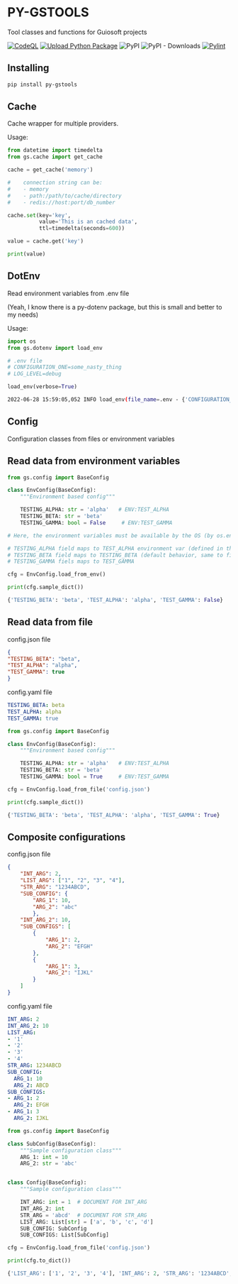 # PY-GSTOOLS

Tool classes and functions for Guiosoft projects

[![CodeQL](https://github.com/guionardo/py-gstools/actions/workflows/codeql-analysis.yml/badge.svg)](https://github.com/guionardo/py-gstools/actions/workflows/codeql-analysis.yml)
[![Upload Python Package](https://github.com/guionardo/py-gstools/actions/workflows/python-publish.yml/badge.svg)](https://github.com/guionardo/py-gstools/actions/workflows/python-publish.yml)
![PyPI](https://img.shields.io/pypi/v/py-gstools)
![PyPI - Downloads](https://img.shields.io/pypi/dm/py-gstools)
[![Pylint](https://github.com/guionardo/py-gstools/actions/workflows/pylint.yml/badge.svg)](https://github.com/guionardo/py-gstools/actions/workflows/pylint.yml)

## Installing

```bash
pip install py-gstools
```
## Cache

Cache wrapper for multiple providers.

Usage:

```python
from datetime import timedelta
from gs.cache import get_cache

cache = get_cache('memory')

#    connection string can be:
#    - memory
#    - path:/path/to/cache/directory
#    - redis://host:port/db_number

cache.set(key='key',
          value='This is an cached data', 
          ttl=timedelta(seconds=600))

value = cache.get('key')

print(value)
```

## DotEnv

Read environment variables from .env file

(Yeah, I know there is a py-dotenv package, but this is small and better to my needs)

Usage:

```python
import os
from gs.dotenv import load_env

# .env file
# CONFIGURATION_ONE=some_nasty_thing
# LOG_LEVEL=debug

load_env(verbose=True)
```

```bash
2022-06-28 15:59:05,052 INFO load_env(file_name=.env - {'CONFIGURATION_ONE': 'some_nasty_thing', 'LOG_LEVEL': 'debug'})
```

## Config

Configuration classes from files or environment variables

## Read data from environment variables

```python
from gs.config import BaseConfig

class EnvConfig(BaseConfig):
    """Environment based config"""

    TESTING_ALPHA: str = 'alpha'   # ENV:TEST_ALPHA
    TESTING_BETA: str = 'beta'
    TESTING_GAMMA: bool = False     # ENV:TEST_GAMMA

# Here, the environment variables must be available by the OS (by os.environ)

# TESTING_ALPHA field maps to TEST_ALPHA environment var (defined in the comment)
# TESTING_BETA field maps to TESTING_BETA (default behavior, same to field name)
# TESTING_GAMMA fiels maps to TEST_GAMMA

cfg = EnvConfig.load_from_env()

print(cfg.sample_dict())

{'TESTING_BETA': 'beta', 'TEST_ALPHA': 'alpha', 'TEST_GAMMA': False}

```

## Read data from file

config.json file
```json
{
"TESTING_BETA": "beta", 
"TEST_ALPHA": "alpha",
"TEST_GAMMA": true
}
```

config.yaml file
```yaml
TESTING_BETA: beta
TEST_ALPHA: alpha
TEST_GAMMA: true
```

```python
from gs.config import BaseConfig

class EnvConfig(BaseConfig):
    """Environment based config"""

    TESTING_ALPHA: str = 'alpha'   # ENV:TEST_ALPHA
    TESTING_BETA: str = 'beta'
    TESTING_GAMMA: bool = True     # ENV:TEST_GAMMA

cfg = EnvConfig.load_from_file('config.json')

print(cfg.sample_dict())

{'TESTING_BETA': 'beta', 'TEST_ALPHA': 'alpha', 'TEST_GAMMA': True}

```

## Composite configurations

config.json file
```json
{
    "INT_ARG": 2,
    "LIST_ARG": ["1", "2", "3", "4"],
    "STR_ARG": "1234ABCD",
    "SUB_CONFIG": {
        "ARG_1": 10, 
        "ARG_2": "abc"
        },
    "INT_ARG_2": 10,
    "SUB_CONFIGS": [
        {
            "ARG_1": 2, 
            "ARG_2": "EFGH"
        },
        {
            "ARG_1": 3,
            "ARG_2": "IJKL"
        }
    ]
}
```

config.yaml file
```yaml
INT_ARG: 2
INT_ARG_2: 10
LIST_ARG:
- '1'
- '2'
- '3'
- '4'
STR_ARG: 1234ABCD
SUB_CONFIG:
  ARG_1: 10
  ARG_2: ABCD
SUB_CONFIGS:
- ARG_1: 2
  ARG_2: EFGH
- ARG_1: 3
  ARG_2: IJKL
```

```python
from gs.config import BaseConfig

class SubConfig(BaseConfig):
    """Sample configuration class"""
    ARG_1: int = 10
    ARG_2: str = 'abc'


class Config(BaseConfig):
    """Sample configuration class"""

    INT_ARG: int = 1  # DOCUMENT FOR INT_ARG
    INT_ARG_2: int
    STR_ARG = 'abcd'  # DOCUMENT FOR STR_ARG
    LIST_ARG: List[str] = ['a', 'b', 'c', 'd']
    SUB_CONFIG: SubConfig
    SUB_CONFIGS: List[SubConfig]

cfg = EnvConfig.load_from_file('config.json')

print(cfg.to_dict())

{'LIST_ARG': ['1', '2', '3', '4'], 'INT_ARG': 2, 'STR_ARG': '1234ABCD', 'SUB_CONFIG': {'ARG_2': 'abc', 'ARG_1': 2}, 'INT_ARG_2': 10, 'SUB_CONFIGS': [{'ARG_2': 'EFGH', 'ARG_1': 2}, {'ARG_2': 'IJKL', 'ARG_1': 3}]}
```